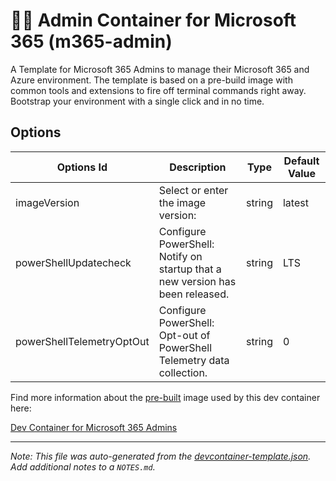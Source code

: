 
# 🧑‍💼 Admin Container for Microsoft 365 (m365-admin)

A Template for Microsoft 365 Admins to manage their Microsoft 365 and Azure environment. The template is based on a pre-build image with common tools and extensions to fire off terminal commands right away. Bootstrap your environment with a single click and in no time.

## Options

| Options Id | Description | Type | Default Value |
|-----|-----|-----|-----|
| imageVersion | Select or enter the image version: | string | latest |
| powerShellUpdatecheck | Configure PowerShell: Notify on startup that a new version has been released. | string | LTS |
| powerShellTelemetryOptOut | Configure PowerShell: Opt-out of PowerShell Telemetry data collection. | string | 0 |

Find more information about the [pre-built](https://containers.dev/implementors/reference/#prebuilding) image used by this
dev container here:

[Dev Container for Microsoft 365 Admins](https://github.com/workoho/devcontainer-image-m365-dev)


---

_Note: This file was auto-generated from the [devcontainer-template.json](https://github.com/workoho/devcontainer-templates/blob/main/src/m365-admin/devcontainer-template.json).  Add additional notes to a `NOTES.md`._
